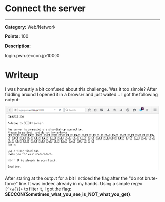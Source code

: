 # Connect the server

---

**Category:** Web/Network

**Points:** 100

**Description:**

login.pwn.seccon.jp:10000

# Writeup

I was honestly a bit confused about this challenge. Was it too simple? After fiddling around I opened it in a browser and just waited... I got the following output:

![Output](files/output.png?raw=true)

After staring at the output for a bit I noticed the flag after the "do not brute-force" line. It was indeed already in my hands. Using a simple regex `[^\w{}]+` to filter it, I got the flag: **SECCON{Sometimes_what_you_see_is_NOT_what_you_get}**.

